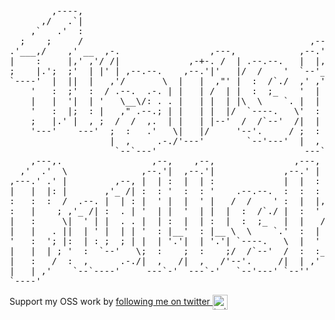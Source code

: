 
<pre style="font-family: monospace;">
        ,----,                                                                                     
      ,/   .`|                                                                                     
    ,`   .'  :                                                    ___                              
  ;    ;     /                                           ,--,   ,--.'|_    ,--,                    
.'___,/    ,' __  ,-.                 ,---,            ,--.'|   |  | :,' ,--.'|                    
|    :     |,' ,'/ /|             ,-+-. /  | .--.--.   |  |,    :  : ' : |  |,      .---.          
;    |.';  ;'  | |' | ,--.--.    ,--.'|'   |/  /    '  `--'_  .;__,'  /  `--'_    /.  ./|  ,---.   
`----'  |  ||  |   ,'/       \  |   |  ,"' |  :  /`./  ,' ,'| |  |   |   ,' ,'| .-' . ' | /     \  
    '   :  ;'  :  / .--.  .-. | |   | /  | |  :  ;_    '  | | :__,'| :   '  | |/___/ \: |/    /  | 
    |   |  '|  | '   \__\/: . . |   | |  | |\  \    `. |  | :   '  : |__ |  | :.   \  ' .    ' / | 
    '   :  |;  : |   ," .--.; | |   | |  |/  `----.   \'  : |__ |  | '.'|'  : |_\   \   '   ;   /| 
    ;   |.' |  , ;  /  /  ,.  | |   | |--'  /  /`--'  /|  | '.'|;  :    ;|  | '.'\   \  '   |  / | 
    '---'    ---'  ;  :   .'   \|   |/     '--'.     / ;  :    ;|  ,   / ;  :    ;\   \ |   :    | 
                   |  ,     .-./'---'        `--'---'  |  ,   /  ---`-'  |  ,   /  '---" \   \  /  
                    `--`---'                            ---`-'            ---`-'          `----'   
    ,---,.                 ,--,    ,--,               ,---,               ___                      
  ,'  .'  \              ,--.'|  ,--.'|             ,--.' |      ,--,   ,--.'|_                    
,---.' .' |         ,--, |  | :  |  | :             |  |  :    ,--.'|   |  | :,'                   
|   |  |: |       ,'_ /| :  : '  :  : '    .--.--.  :  :  :    |  |,    :  : ' :                   
:   :  :  /  .--. |  | : |  ' |  |  ' |   /  /    ' :  |  |,--.`--'_  .;__,'  /                    
:   |    ; ,'_ /| :  . | '  | |  '  | |  |  :  /`./ |  :  '   |,' ,'| |  |   |                     
|   :     \|  ' | |  . . |  | :  |  | :  |  :  ;_   |  |   /' :'  | | :__,'| :                     
|   |   . ||  | ' |  | | '  : |__'  : |__ \  \    `.'  :  | | ||  | :   '  : |__                   
'   :  '; |:  | : ;  ; | |  | '.'|  | '.'| `----.   \  |  ' | :'  : |__ |  | '.'|                  
|   |  | ; '  :  `--'   \;  :    ;  :    ;/  /`--'  /  :  :_:,'|  | '.'|;  :    ;                  
|   :   /  :  ,      .-./|  ,   /|  ,   /'--'.     /|  | ,'    ;  :    ;|  ,   /                   
|   | ,'    `--`----'     ---`-'  ---`-'   `--'---' `--''      |  ,   /  ---`-'                    
`----'                                                          ---`-'                             
</pre>


Support my OSS work by <a href="https://twitter.com/transitive_bs">following me on twitter <img src="https://storage.googleapis.com/saasify-assets/twitter-logo.svg" alt="twitter" height="24px" align="center"></a>
